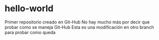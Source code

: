 # hello-world
Primer repositorio creado en Git-Hub
No hay mucho más por decir que probar como se maneja Git-Hub
Esta es una modificación en otro branch para probar como queda
